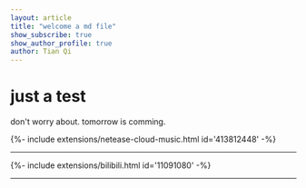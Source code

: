 ```yaml
---
layout: article
title: "welcome a md file"
show_subscribe: true
show_author_profile: true
author: Tian Qi
---
```


# just a test

don't worry about. tomorrow is comming.

<div>{%- include extensions/netease-cloud-music.html id='413812448' -%}</div>

---

<div>{%- include extensions/bilibili.html id='11091080' -%}</div>

---
